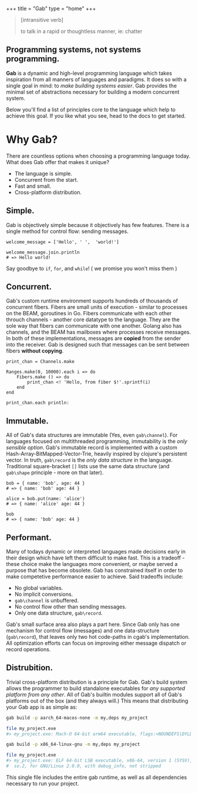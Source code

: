 +++
title = "Gab"
type = "home"
+++
> [intransitive verb]
>
> to talk in a rapid or thoughtless manner, ie: chatter

## Programming systems, not systems programming.
**Gab** is a dynamic and high-level programming language which takes inspiration from all manners of languages and paradigms. 
It does so with a single goal in mind: to *make building systems easier*. Gab provides the minimal set of abstractions necessary for building
a modern concurrent system.

Below you'll find a list of principles core to the language which help to achieve this goal.
If you like what you see, head to the docs to get started. 

# Why Gab?
There are countless options when choosing a programming language today. What does Gab offer that makes it unique?
- The language is simple.
- Concurrent from the start.
- Fast and small.
- Cross-platform distribution.

## Simple.
Gab is objectively simple because it objectively has few features. There is a single method for control flow: sending messages.
```gab
welcome_message = ['Hello', ' ',  'world!']

welcome_message.join.println
# => Hello world!
```
Say goodbye to `if`, `for`, and `while`! ( we promise you won't miss them )
## Concurrent.
Gab's custom runtime environment supports hundreds of thousands of concurrent fibers. Fibers are small units of execution - similar to processes on the BEAM, goroutines in Go.
Fibers communicate with each other throuch channels - another core datatype to the language.
They are the sole way that fibers can communicate with one another. Golang also has channels, and the BEAM has mailboxes where processes receive messages.
In both of these implementations, messages are **copied** from the sender into the receiver.
Gab is designed such that messages can be sent between fibers **without copying**.
```gab
print_chan = Channels.make

Ranges.make(0, 10000).each i => do
    Fibers.make () => do
        print_chan <! 'Hello, from fiber $!'.sprintf(i)
    end
end

print_chan.each println:
```
## Immutable.
All of Gab's data structures are immutable (Yes, even `gab\channel`). For languages focused on multithreaded programming, immutability is the *only sensible option*.
Gab's immutable record is implemented with a custom Hash-Array-BitMapped-Vector-Trie, heavily inspired by clojure's persistent vector. In truth, `gab\record` is the *only data structure* in the language.
Traditional square-bracket `[]` lists use the same data structure (and `gab\shape` principle - more on that later).
```gab
bob = { name: 'bob', age: 44 }
# => { name: 'bob' age: 44 }

alice = bob.put(name: 'alice')
# => { name: 'alice' age: 44 }

bob
# => { name: 'bob' age: 44 }
```
## Performant.
Many of todays dynamic or interpreted languages made decisions early in their design which have left them difficult to make fast. This is a tradeoff - these choice make the languages more
convenient, or maybe served a purpose that has become obsolete. Gab has constrained itself in order to make competetive performance easier to achieve.
Said tradeoffs include:

- No global variables.
- No implicit conversions.
- `gab\channel` is unbuffered.
- No control flow other than sending messages.
- Only one data structure, `gab\record`.

Gab's small surface area also plays a part here. Since Gab only has one mechanism for control flow (messages) and one data-structure (`gab\record`),  that leaves only two hot code-paths in cgab's implementation.
All optimization efforts can focus on improving either message dispatch or record operations.
## Distrubition.
Trivial cross-platform distribution is a principle for Gab. Gab's build system allows the programmer to build standalone executables for *any supported platform from any other*. All of Gab's builtin modules support
all of Gab's platforms out of the box (and they always will.) This means that distributing your Gab app is as simple as:
```bash
gab build -p aarch_64-macos-none -m my,deps my_project

file my_project.exe
#> my_project.exe: Mach-O 64-bit arm64 executable, flags:<NOUNDEFS|DYLDLINK|TWOLEVEL|NO_REEXPORTED_DYLIBS|PIE>

gab build -p x86_64-linux-gnu -m my,deps my_project

file my_project.exe
#> my_project.exe: ELF 64-bit LSB executable, x86-64, version 1 (SYSV), dynamically linked, interpreter /lib64/ld-linux-x86-64.
#  so.2, for GNU/Linux 2.0.0, with debug_info, not stripped
```
This single file includes the entire gab runtime, as well as all dependencies necessary to run your project.
